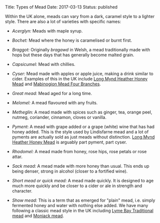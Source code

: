 Title: Types of Mead
Date: 2017-03-13
Status: published

Within the UK alone, meads can vary from a dark, caramel style to a lighter 
style. There are also a lot of varieties with specific names:

<!-- PELICAN_END_SUMMARY -->

* *Acerglyn:* Meads with maple syrup.

* *Bochet:* Mead where the honey is caramelised or burnt first.

* *Braggot:* Originally *bragawd* in Welsh, a mead traditionally made with 
hops but these days that has generally become malted grain.

* *Capsicumel:* Mead with chillies.

* *Cyser:* Mead made with apples or apple juice, making a drink similar to 
cider. Examples of this in the UK include [Long Mynd Heather Honey Mead](/long-mynd-heather-honey-mead/)
and [Mabinogion Mead Four Branches](/mabinogion-mead-four-branches/).

* *Great mead:* Mead aged for a long time.

* *Melomel:* A mead flavoured with any fruits.

* *Metheglin:* A mead made with spices such as ginger, tea, orange peel,
  nutmeg, coriander, cinnamon, cloves or vanilla.

* *Pyment*: A mead with grape added or a grape (white) wine that has had 
honey added. This is the style used by Lindisfarne mead and a lot of pyments
are actually sold as just meads without distinction. 
[Long Mynd Heather Honey Mead](/long-mynd-heather-honey-mead/) is arguably
part pyment, part cyser.

* *Rhodomel:* A mead made from honey, rose hips, rose petals or rose attar.

* *Sack mead:* A mead made with more honey than usual. This ends up being 
denser, strong in alcohol (closer to a fortified wine).

* *Short mead or quick mead:* A mead made quickly. It is designed to age 
much more quickly and be closer to a cider or ale in strength and character.

* *Show mead:* This is a term that as emerged for "plain" mead, i.e. simply 
fermented honey and water with nothing else added. We have many following a
classic mead style in the UK including
[Lyme Bay Traditional mead](/lyme-bay-traditional/) and
[Moniack mead](/moniack-mead/).
